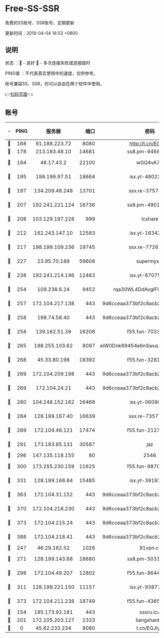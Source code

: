 # Free-SS-SSR

免费的SS账号、SSR账号，定期更新

更新时间：2019-04-04 16:53 +0800

## 说明

状态     ：🙂 - 良好 🙁 - 多次连接失败或连接超时

PING值   ：不代表真实使用中的速度，仅供参考。

账号兼容SS、SSR，你可以自由在两个软件中使用。

👉[扫码页面](https://liesauer.github.io/Free-SS-SSR/)👈

## 账号

|-|PING|服务器|端口|密码|加密方式|区域|
|:----:|:----:|:-----:|-----:|:----:|:----:|:----:|
|🙂|168|91.188.223.72|8080|http://t.cn/EGJIyrl|rc4-md5|RU|
|🙂|178|213.183.48.10|14681|ss8.pm-84686175|rc4-md5|RU|
|🙂|184|46.17.43.2|22100|wGQ4vA7D|aes-256-gcm|RU|
|🙂|195|198.199.97.51|18664|isx.yt-48022284|aes-256-cfb|US|
|🙂|197|134.209.48.248|13701|ssx.re-37578120|aes-256-cfb|US|
|🙂|207|192.241.221.124|16736|ss8.pm-49014523|aes-256-cfb|US|
|🙂|208|103.129.197.228|999|lcshare|aes-256-cfb|US|
|🙂|212|162.243.147.10|12583|isx.yt-16342865|aes-256-cfb|US|
|🙂|217|198.199.109.236|19745|ssx.re-77261514|aes-256-cfb|US|
|🙂|227|23.95.70.189|59608|supermyssr|chacha20-ietf|US|
|🙂|238|192.241.214.146|12483|isx.yt-67075199|aes-256-cfb|US|
|🙂|254|109.238.6.24|9452|rqa30WL4DdAvgIFG6Fs3znzTa|aes-256-cfb|FR|
|🙂|257|172.104.217.138|443|9d6cceaa373bf2c8acb22e60b6a58be6|aes-256-cfb|US|
|🙂|258|198.74.58.40|443|9d6cceaa373bf2c8acb22e60b6a58be6|aes-256-cfb|US|
|🙂|258|139.162.51.39|16208|f55.fun-70332829|aes-256-cfb|SG|
|🙂|265|198.255.103.62|8097|eIW0Dnk69454e6nSwuspv9DmS201tQ0D|aes-256-cfb|US|
|🙂|268|45.33.80.198|18392|f55.fun-32811523|aes-256-cfb|US|
|🙂|269|172.104.209.198|443|9d6cceaa373bf2c8acb22e60b6a58be6|aes-256-cfb|US|
|🙂|269|172.104.24.21|443|9d6cceaa373bf2c8acb22e60b6a58be6|aes-256-cfb|US|
|🙂|280|104.248.152.162|16468|isx.yt-06090221|aes-256-cfb|SG|
|🙂|284|128.199.167.40|16639|ssx.re-73571746|aes-256-cfb|SG|
|🙂|289|172.104.46.121|17474|f55.fun-21276009|aes-256-cfb|SG|
|🙂|291|173.193.85.131|30587|jaz|aes-256-cfb|US|
|🙂|296|147.135.118.155|80|2546|chacha20|US|
|🙂|300|173.255.230.159|11625|f55.fun-98708140|aes-256-cfb|US|
|🙂|331|128.199.168.84|15485|isx.yt-39193066|aes-256-cfb|SG|
|🙂|363|172.104.31.152|443|9d6cceaa373bf2c8acb22e60b6a58be6|aes-256-cfb|US|
|🙂|370|172.104.218.230|443|9d6cceaa373bf2c8acb22e60b6a58be6|aes-256-cfb|US|
|🙂|373|172.104.215.24|443|9d6cceaa373bf2c8acb22e60b6a58be6|aes-256-cfb|US|
|🙂|388|172.104.218.41|443|9d6cceaa373bf2c8acb22e60b6a58be6|aes-256-cfb|US|
|🙂|247|46.29.162.52|1026|91vpn.cf|rc4-md5|RU|
|🙂|271|128.199.143.68|18680|ss8.pm-50313855|aes-256-cfb|SG|
|🙂|298|172.104.49.207|12802|f55.fun-86447449|aes-256-cfb|SG|
|🙂|311|128.199.221.150|11157|isx.yt-93877597|aes-256-cfb|SG|
|🙂|373|172.104.211.238|18749|f55.fun-43653563|aes-256-cfb|US|
|🙁|154|185.173.92.181|443|sssru.icu|rc4-md5|RU|
|🙁|201|172.105.203.127|2333|liangshanbo|chacha20|JP|
|🙁|0|45.62.233.234|8080|t.cn/EGJIyrl|rc4-md5|CA|
